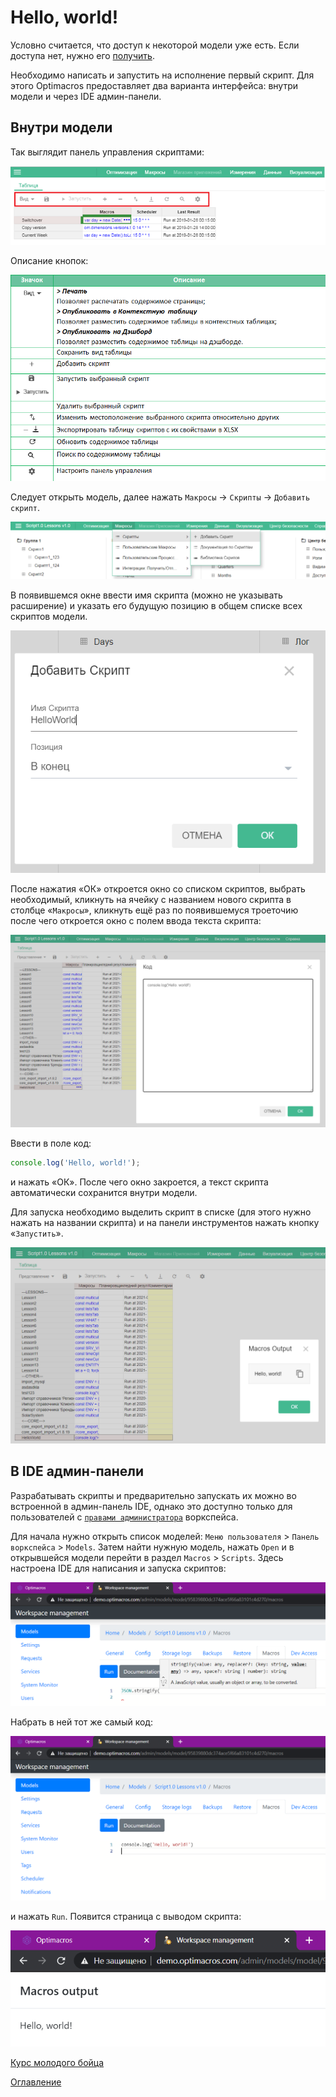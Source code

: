# Hello, world!

Условно считается, что доступ к некоторой модели уже есть. Если доступа нет, нужно его [получить](../appendix/needHelp.md).

Необходимо написать и запустить на исполнение первый скрипт. Для этого Optimacros предоставляет два варианта интерфейса: внутри модели и через IDE админ-панели.

## Внутри модели

Так выглядит панель управления скриптами:

![Панель управления скриптами](./pic/hw_toolbarOfScripts.png)

Описание кнопок:

![Описание кнопок](./pic/hw_manualButtons.png)

Следует открыть модель, далее нажать `Макросы` -> `Скрипты` -> `Добавить скрипт`.

![Добавление скрипта](./pic/hw_addScript.png)

В появившемся окне ввести имя скрипта (можно не указывать расширение) и указать его будущую позицию в общем списке всех скриптов модели.

![Добавление скрипта](./pic/hw_addScriptDialog.png)

После нажатия «ОК» откроется окно со списком скриптов, выбрать необходимый, кликнуть на ячейку с названием нового скрипта в столбце «`Макросы`», кликнуть ещё раз по появившемуся троеточию после чего откроется окно с полем ввода текста скрипта:

![Скрипт Hello, world!](./pic/hw_helloWorldScript.png)

Ввести в поле код:

```js
console.log('Hello, world!');

```

и нажать «ОК». После чего окно закроется, а текст скрипта автоматически сохранится внутри модели.

Для запуска необходимо выделить скрипт в списке (для этого нужно нажать на названии скрипта) и на панели инструментов нажать кнопку «`Запустить`».

![Вывод Hello, world!](./pic/hw_helloWorldOutput.png)

## В IDE админ-панели

Разрабатывать скрипты и предварительно запускать их можно во встроенной в админ-панель IDE, однако это доступно только для пользователей с [`правами администратора`](../appendix/needHelp.md) воркспейса.

Для начала нужно открыть список моделей: `Меню пользователя` > `Панель воркспейса` > `Models`. Затем найти нужную модель, нажать `Open` и в открывшейся модели перейти в раздел `Macros` > `Scripts`. Здесь настроена IDE для написания и запуска скриптов:

![IDE](./pic/hw_adminIDE.png)

Набрать в ней тот же самый код:

![Скрипт Hello, world! в админке](./pic/hw_adminScriptCode.png)

и нажать `Run`. Появится страница с выводом скрипта:

![Вывод в админке Hello, world!](./pic/hw_helloWorldAdminOutput.png)

[Курс молодого бойца](cookBook.md)

[Оглавление](../README.md)
